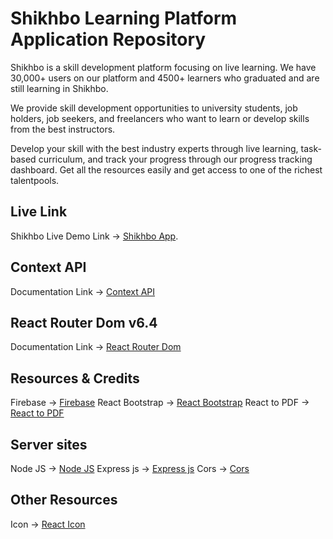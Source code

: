 # Shikhbo Learning Platform Application Repository
Shikhbo is a skill development platform focusing on live learning. We have 30,000+ users on our platform and 4500+ learners who graduated and are still learning in Shikhbo.

We provide skill development opportunities to university students, job holders, job seekers, and freelancers who want to learn or develop skills from the best instructors.

Develop your skill with the best industry experts through live learning, task-based curriculum, and track your progress through our progress tracking dashboard. Get all the resources easily and get access to one of the richest talentpools.

## Live Link
Shikhbo Live Demo Link -> [Shikhbo App](https://learning-platform-website.web.app/).

## Context API
Documentation Link -> [Context API](https://reactjs.org/docs/context.html#api)

## React Router Dom v6.4 
Documentation Link -> [React Router Dom](https://reactrouter.com/en/main/start/overview)

## Resources & Credits
Firebase -> [Firebase](https://console.firebase.google.com/)
React Bootstrap -> [React Bootstrap](https://react-bootstrap.netlify.app/)
React to PDF -> [React to PDF](https://www.npmjs.com/package/react-to-pdf)

## Server sites
Node JS -> [Node JS](https://nodejs.org/en/)
Express js -> [Express js](https://expressjs.com/)
Cors -> [Cors](https://www.npmjs.com/package/cors)

## Other Resources
Icon -> [React Icon](https://react-icons.github.io/react-icons/)